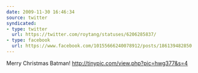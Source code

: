 ```yaml
---
date: 2009-11-30 16:46:34
source: twitter
syndicated:
- type: twitter
  url: https://twitter.com/roytang/statuses/6206285837/
- type: facebook
  url: https://www.facebook.com/10155666240078912/posts/186139482850
---
```


Merry Christmas Batman! http://tinypic.com/view.php?pic=hwg377&s=4